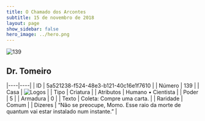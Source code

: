 ```yaml
---
title: O Chamado dos Arcontes
subtitle: 15 de novembro de 2018
layout: page
show_sidebar: false
hero_image: ../hero.png
---
```


![139](https://cdn.keyforgegame.com/media/card_front/pt/341_139_678M74P9FW66_pt.png)

## Dr. Tomeiro

|----|----|
| ID | 5a521238-f524-48e3-b121-40c16e1f7610 |
| Número | 139 |
| Casa | ![Logos](https://archonarcana.com/images/thumb/c/ce/Logos.png/22px-Logos.png "Logos") |
| Tipo | Criatura |
| Atributos | Humano • Cientista |
| Poder | 5 |
| Armadura | 0 |
| Texto | Coleta: Compre uma carta. |
| Raridade | Comum |
| Dizeres | “Não se preocupe, Momo. Esse raio da morte de quantum vai estar instalado num instante.” |
